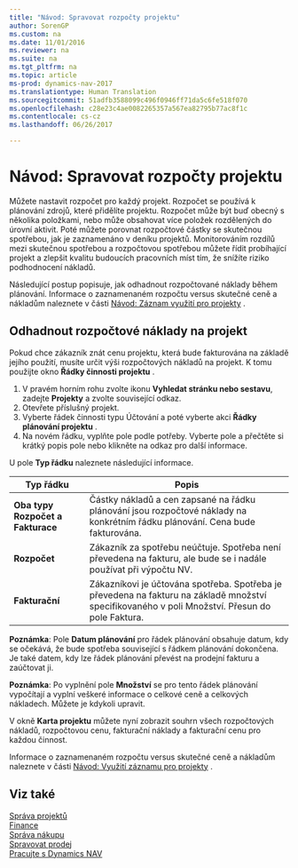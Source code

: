 ```yaml
---
title: "Návod: Spravovat rozpočty projektu"
author: SorenGP
ms.custom: na
ms.date: 11/01/2016
ms.reviewer: na
ms.suite: na
ms.tgt_pltfrm: na
ms.topic: article
ms-prod: dynamics-nav-2017
ms.translationtype: Human Translation
ms.sourcegitcommit: 51adfb3588099c496f0946ff71da5c6fe518f070
ms.openlocfilehash: c28e23c4ae0082265357a567ea82795b77ac8f1c
ms.contentlocale: cs-cz
ms.lasthandoff: 06/26/2017

---
```


# <a name="how-to-manage-job-budgets"></a>Návod: Spravovat rozpočty projektu
Můžete nastavit rozpočet pro každý projekt. Rozpočet se používá k plánování zdrojů, které přidělíte projektu. Rozpočet může být buď obecný s několika položkami, nebo může obsahovat více položek rozdělených do úrovní aktivit. Poté můžete porovnat rozpočtové částky se skutečnou spotřebou, jak je zaznamenáno v deníku projektů. Monitorováním rozdílů mezi skutečnou spotřebou a rozpočtovou spotřebou můžete řídit probíhající projekt a zlepšit kvalitu budoucích pracovních míst tím, že snížíte riziko podhodnocení nákladů.

Následující postup popisuje, jak odhadnout rozpočtované náklady během plánování. Informace o zaznamenaném rozpočtu versus skutečné ceně a nákladům naleznete v části [Návod: Záznam využití pro projekty](projects-how-record-job-usage.md) .  

## <a name="JobBudgetCosts"></a> Odhadnout rozpočtové náklady na projekt  
Pokud chce zákazník znát cenu projektu, která bude fakturována na základě jejího použití, musíte určit výši rozpočtových nákladů na projekt. K tomu použijte okno **Řádky činnosti projektu** .

1. V pravém horním rohu zvolte ikonu **Vyhledat stránku nebo sestavu**, zadejte **Projekty** a zvolte související odkaz.  
2. Otevřete příslušný projekt.
3. Vyberte řádek činnosti typu Účtování a poté vyberte akci **Řádky plánování projektu** .
4. Na novém řádku, vyplňte pole podle potřeby. Vyberte pole a přečtěte si krátký popis pole nebo klikněte na odkaz pro další informace.   

U pole **Typ řádku** naleznete následující informace.  

|Typ řádku |Popis |
|----------|------------|
|**Oba typy Rozpočet a Fakturace**|Částky nákladů a cen zapsané na řádku plánování jsou rozpočtové náklady na konkrétním řádku plánování. Cena bude fakturována.|
|**Rozpočet**|Zákazník za spotřebu neúčtuje. Spotřeba není převedena na fakturu, ale bude se i nadále používat při výpočtu NV.|
|**Fakturační**|Zákazníkovi je účtována spotřeba. Spotřeba je převedena na fakturu na základě množství specifikovaného v poli Množství. Přesun do pole Faktura.|

**Poznámka**: Pole **Datum plánování** pro řádek plánování obsahuje datum, kdy se očekává, že bude spotřeba související s řádkem plánování dokončena. Je také datem, kdy lze řádek plánování převést na prodejní fakturu a zaúčtovat ji.  

**Poznámka**: Po vyplnění pole **Množství** se pro tento řádek plánování vypočítají a vyplní veškeré informace o celkové ceně a celkových nákladech. Můžete je kdykoli upravit.

V okně **Karta projektu** můžete nyní zobrazit souhrn všech rozpočtových nákladů, rozpočtovou cenu, fakturační náklady a fakturační cenu pro každou činnost.

Informace o zaznamenaném rozpočtu versus skutečné ceně a nákladům naleznete v části [Návod: Využití záznamu pro projekty](projects-how-record-job-usage.md) .

## <a name="see-also"></a>Viz také
[Správa projektů](projects-manage-projects.md)  
[Finance](finance-setup.md)  
[Správa nákupu](purchasing-manage-purchasing.md)         
[Spravovat prodej](sales-manage-sales.md)      
[Pracujte s Dynamics NAV](ui-work-product.md)  

